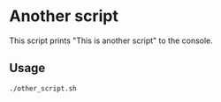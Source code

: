 # Another script

This script prints "This is another script" to the console.

## Usage

```bash
./other_script.sh
```
